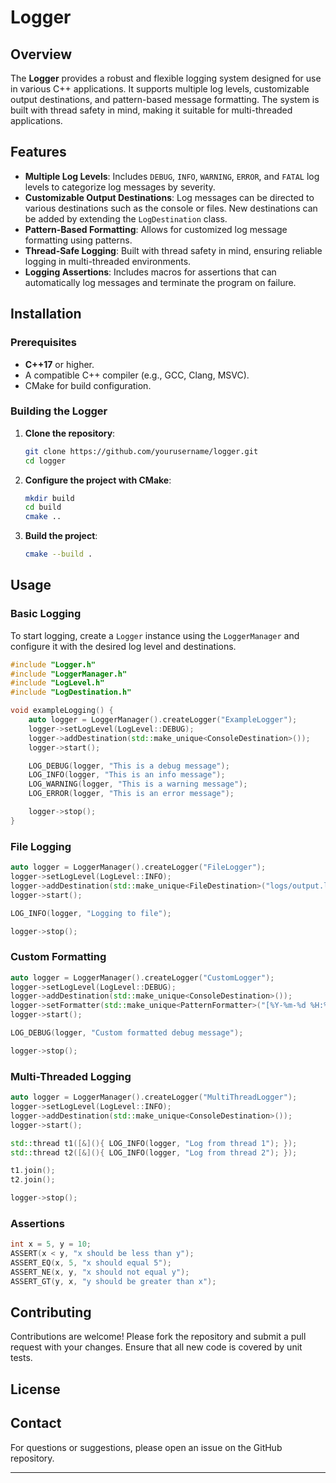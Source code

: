 # Logger

## Overview

The **Logger** provides a robust and flexible logging system designed for use in various C++ applications. It supports multiple log levels, customizable output destinations, and pattern-based message formatting. The system is built with thread safety in mind, making it suitable for multi-threaded applications.

## Features

- **Multiple Log Levels**: Includes `DEBUG`, `INFO`, `WARNING`, `ERROR`, and `FATAL` log levels to categorize log messages by severity.
- **Customizable Output Destinations**: Log messages can be directed to various destinations such as the console or files. New destinations can be added by extending the `LogDestination` class.
- **Pattern-Based Formatting**: Allows for customized log message formatting using patterns.
- **Thread-Safe Logging**: Built with thread safety in mind, ensuring reliable logging in multi-threaded environments.
- **Logging Assertions**: Includes macros for assertions that can automatically log messages and terminate the program on failure.

## Installation

### Prerequisites

- **C++17** or higher.
- A compatible C++ compiler (e.g., GCC, Clang, MSVC).
- CMake for build configuration.

### Building the Logger

1. **Clone the repository**:
   ```bash
   git clone https://github.com/yourusername/logger.git
   cd logger
   ```

2. **Configure the project with CMake**:
   ```bash
   mkdir build
   cd build
   cmake ..
   ```

3. **Build the project**:
   ```bash
   cmake --build .
   ```

## Usage

### Basic Logging

To start logging, create a `Logger` instance using the `LoggerManager` and configure it with the desired log level and destinations.

```cpp
#include "Logger.h"
#include "LoggerManager.h"
#include "LogLevel.h"
#include "LogDestination.h"

void exampleLogging() {
    auto logger = LoggerManager().createLogger("ExampleLogger");
    logger->setLogLevel(LogLevel::DEBUG);
    logger->addDestination(std::make_unique<ConsoleDestination>());
    logger->start();

    LOG_DEBUG(logger, "This is a debug message");
    LOG_INFO(logger, "This is an info message");
    LOG_WARNING(logger, "This is a warning message");
    LOG_ERROR(logger, "This is an error message");

    logger->stop();
}
```

### File Logging

```cpp
auto logger = LoggerManager().createLogger("FileLogger");
logger->setLogLevel(LogLevel::INFO);
logger->addDestination(std::make_unique<FileDestination>("logs/output.log", 1024 * 1024, 5)); // 1 MB per file, up to 5 files
logger->start();

LOG_INFO(logger, "Logging to file");

logger->stop();
```

### Custom Formatting

```cpp
auto logger = LoggerManager().createLogger("CustomLogger");
logger->setLogLevel(LogLevel::DEBUG);
logger->addDestination(std::make_unique<ConsoleDestination>());
logger->setFormatter(std::make_unique<PatternFormatter>("[%Y-%m-%d %H:%M:%S] [%l] %v"));
logger->start();

LOG_DEBUG(logger, "Custom formatted debug message");

logger->stop();
```

### Multi-Threaded Logging

```cpp
auto logger = LoggerManager().createLogger("MultiThreadLogger");
logger->setLogLevel(LogLevel::INFO);
logger->addDestination(std::make_unique<ConsoleDestination>());
logger->start();

std::thread t1([&](){ LOG_INFO(logger, "Log from thread 1"); });
std::thread t2([&](){ LOG_INFO(logger, "Log from thread 2"); });

t1.join();
t2.join();

logger->stop();
```

### Assertions

```cpp
int x = 5, y = 10;
ASSERT(x < y, "x should be less than y");
ASSERT_EQ(x, 5, "x should equal 5");
ASSERT_NE(x, y, "x should not equal y");
ASSERT_GT(y, x, "y should be greater than x");
```

## Contributing

Contributions are welcome! Please fork the repository and submit a pull request with your changes. Ensure that all new code is covered by unit tests.

## License



## Contact

For questions or suggestions, please open an issue on the GitHub repository.

---
